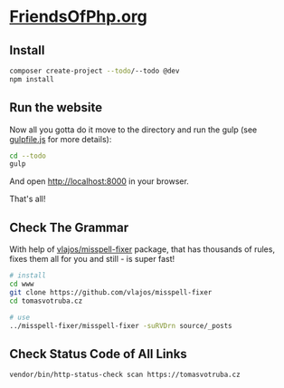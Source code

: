 # [FriendsOfPhp.org](https://www.friendsofphp.org)

## Install

```sh
composer create-project --todo/--todo @dev
npm install
```

## Run the website

Now all you gotta do it move to the directory and run the gulp (see [gulpfile.js](/gulpfile.js) for more details):

```sh
cd --todo
gulp
```

And open [http://localhost:8000](localhost:8000) in your browser.

That's all!


## Check The Grammar

With help of [vlajos/misspell-fixer](https://github.com/vlajos/misspell-fixer) package, that has thousands of rules, fixes them all for you and still - is super fast!

```bash
# install
cd www
git clone https://github.com/vlajos/misspell-fixer
cd tomasvotruba.cz

# use
../misspell-fixer/misspell-fixer -suRVDrn source/_posts
```

## Check Status Code of All Links

```bash
vendor/bin/http-status-check scan https://tomasvotruba.cz
```